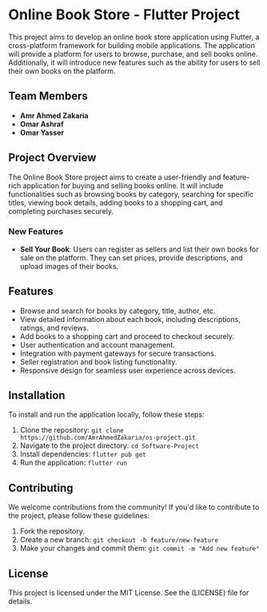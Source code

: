 # Online Book Store - Flutter Project

This project aims to develop an online book store application using Flutter, a cross-platform framework for building mobile applications. The application will provide a platform for users to browse, purchase, and sell books online. Additionally, it will introduce new features such as the ability for users to sell their own books on the platform.

## Team Members

- **Amr Ahmed Zakaria**
- **Omar Ashraf**
- **Omar Yasser**

## Project Overview

The Online Book Store project aims to create a user-friendly and feature-rich application for buying and selling books online. It will include functionalities such as browsing books by category, searching for specific titles, viewing book details, adding books to a shopping cart, and completing purchases securely.

### New Features

- **Sell Your Book**: Users can register as sellers and list their own books for sale on the platform. They can set prices, provide descriptions, and upload images of their books.

## Features

- Browse and search for books by category, title, author, etc.
- View detailed information about each book, including descriptions, ratings, and reviews.
- Add books to a shopping cart and proceed to checkout securely.
- User authentication and account management.
- Integration with payment gateways for secure transactions.
- Seller registration and book listing functionality.
- Responsive design for seamless user experience across devices.

## Installation

To install and run the application locally, follow these steps:

1. Clone the repository: `git clone https://github.com/AmrAhmedZakaria/os-project.git`
2. Navigate to the project directory: `cd Software-Project`
3. Install dependencies: `flutter pub get`
4. Run the application: `flutter run`

## Contributing

We welcome contributions from the community! If you'd like to contribute to the project, please follow these guidelines:

1. Fork the repository.
2. Create a new branch: `git checkout -b feature/new-feature`
3. Make your changes and commit them: `git commit -m "Add new feature"`

## License

This project is licensed under the MIT License. See the (LICENSE) file for details.
